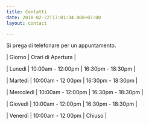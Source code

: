 ```yaml
---
title: Contatti
date: 2018-02-22T17:01:34.000+07:00
layout: contact

---
```

Si prega di telefonare per un appuntamento. 

| Giorno      |            Orari di Apertura                              | 

| Lunedì      | 10:00am - 12:00pm | 16:30pm - 18:30pm    | 

| Martedì    | 10:00am - 12:00pm | 16:30pm - 18:30pm     | 

| Mercoledì | 10:00am - 12:00pm | 16:30pm - 18:30pm     | 

| Giovedì     | 10:00am - 12:00pm | 16:30pm - 18:30pm     | 

| Venerdì     | 10:00am - 12:00pm | Chiuso                         |        